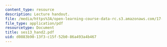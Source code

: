 ```yaml
---
content_type: resource
description: Lecture handout.
file: /media/https%3A/open-learning-course-data-rc.s3.amazonaws.com/17-55j-introduction-to-latin-american-studies-fall-2006/d0883b9013f3c15f52b086a493a4b467_ses13_hand2.pdf
file_type: application/pdf
resourcetype: Document
title: ses13_hand2.pdf
uid: d0883b90-13f3-c15f-52b0-86a493a4b467
---
```

